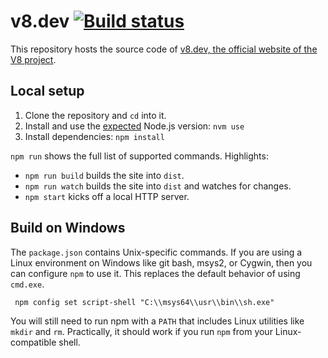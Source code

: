 # v8.dev [![Build status](https://travis-ci.com/v8/v8.dev.svg?branch=master)](https://travis-ci.com/v8/v8.dev)

This repository hosts the source code of [v8.dev, the official website of the V8 project](https://v8.dev/).

## Local setup

1. Clone the repository and `cd` into it.
1. Install and use the [expected](https://github.com/v8/v8.dev/blob/master/.nvmrc) Node.js version: `nvm use`
1. Install dependencies: `npm install`

`npm run` shows the full list of supported commands. Highlights:

- `npm run build` builds the site into `dist`.
- `npm run watch` builds the site into `dist` and watches for changes.
- `npm start` kicks off a local HTTP server.

## Build on Windows

The `package.json` contains Unix-specific commands.
If you are using a Linux environment on Windows like git bash, msys2, or Cygwin, then you can configure `npm` to use it. This replaces the default behavior of using `cmd.exe`.
```
 npm config set script-shell "C:\\msys64\\usr\\bin\\sh.exe"
```
You will still need to run npm with a `PATH` that includes Linux utilities like `mkdir` and `rm`. Practically, it should work if you run `npm` from your Linux-compatible shell.
